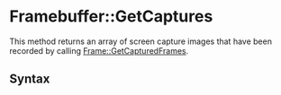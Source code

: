 # Framebuffer::GetCaptures

This method returns an array of screen capture images that have been recorded by calling [Frame::GetCapturedFrames](Frame_GetCapturedFrames.md).

## Syntax

